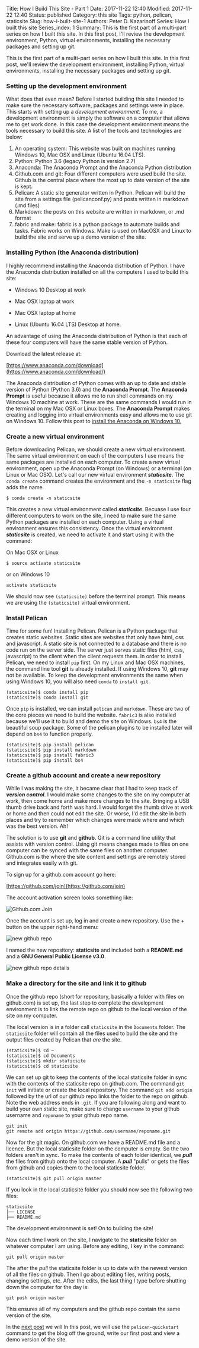 Title: How I Build This Site - Part 1
Date: 2017-11-22 12:40
Modified: 2017-11-22 12:40
Status: published
Category: this site
Tags: python, pelican, staticsite
Slug: how-i-built-site-1
Authors: Peter D. Kazarinoff
Series: How I built this site
Series_index: 1
Summary: This is the first part of a multi-part series on how I built this site. In this first post, I'll review the development environment, Python, virtual environments, installing the necessary packages and setting up git.

This is the first part of a multi-part series on how I built this site. In this first post, we'll review the development environment, installing Python, virtual environments, installing the necessary packages and setting up git.

### Setting up the development environment

What does that even mean? Before I started building this site I needed to make sure the necessary software, packages and settings were in place. This starts with setting up a _development environment_. To me, a development environment is simply the software on a computer that allows me to get work done. In this case the development environment means the tools necessary to build this site. A list of the tools and technologies are below:

1. An operating system: This website was built on machines running Windows 10, Mac OSX and Linux (Ubuntu 16.04 LTS).
2. Python: Python 3.6 (legacy Python is version 2.7)
3. Anaconda: The Anaconda Prompt and the Anaconda Python distribution
6. Github.com and git: Four different computers were used build the site. Github is the central place where the most up to date version of the site is kept. 
4. Pelican: A static site generator written in Python. Pelican will build the site from a settings file (pelicanconf.py) and posts written in markdown (.md files)
5. Markdown: the posts on this website are written in markdown, or .md format
7. fabric and make: fabric is a python package to automate builds and tasks. Fabric works on Windows. Make is used on MacOSX and Linux to build the site and serve up a demo version of the site.



### Installing Python (the Anaconda distribution)

I highly recommend installing the Anaconda distribution of Python. I have the Anaconda distribution installed on all the computers I used to build this site:

* Windows 10 Desktop at work

* Mac OSX laptop at work

* Mac OSX laptop at home

* Linux (Ubuntu 16.04 LTS) Desktop at home. 

An advantage of using the Anaconda distribution of Python is that each of these four computers will have the same stable version of Python. 

Download the latest release at:

[https://www.anaconda.com/download](https://www.anaconda.com/download/)

The Anaconda distribution of Python comes with an up to date and stable version of Python (Python 3.6) and the **Anaconda Prompt**. The **Anaconda Prompt** is useful because it allows me to run shell commands on my Windows 10 machine at work. These are the same commands I would run in the terminal on my Mac OSX or Linux boxes. The **Anaconda Prompt** makes creating and logging into virtual environments easy and allows me to use git on Windows 10. Follow this post to [install the Anaconda on Windows 10.]({filename}installing_anaconda_on_windows.md)

 
### Create a new virtual environment

Before downloading Pelican, we should create a new virtual environment. The same virtual environment on each of the computers I use means the same packages are installed on each computer. To create a new virtual environment, open up the Anaconda Prompt (on Windows) or a terminal (on Linux or Mac OSX). Let's call our new virtual environment **_staticsite_**. The ```conda create``` command creates the environment and the ```-n staticsite``` flag adds the name.

```
$ conda create -n staticsite
```

This creates a new virtual environment called **_staticsite_**. Becuase I use four different computers to work on the site, I need to make sure the same Python packages are installed on each computer. Using a virtual environment ensures this consistency. Once the virtual environment **_staticsite_** is created, we need to activate it and start using it with the command:

On Mac OSX or Linux
```
$ source activate staticsite
```

or on Windows 10
```
activate staticsite
```

We should now see ```(staticsite)``` before the terminal prompt. This means we are using the ```(staticsite)``` virtual environment.

### Install Pelican

Time for some fun! Installing Pelican. Pelican is a Python package that creates static websites. Static sites are websites that only have html, css and javascript. A static site is not connected to a database and there is no code run on the server side. The server just serves static files (html, css, javascript) to the client when the client requests them. In order to install Pelican, we need to install ```pip``` first. On my Linux and Mac OSX machines, the command line tool **git** is already installed. If using Windows 10, **git** may not be available. To keep the development environments the same when using Windows 10, you will also need ```conda``` to ```install git```.


```
(staticsite)$ conda install pip
(staticsite)$ conda install git
```

Once ```pip``` is installed, we can install ```pelican``` and ```markdown```. These are two of the core pieces we need to build the website. ```fabric3``` is also installed because we'll use it to build and demo the site on Windows. ```bs4``` is the beautiful soup package. Some of the pelican plugins to be installed later will depend on ```bs4``` to function properly.

```
(staticsite)$ pip install pelican
(staticsite)$ pip install markdown
(staticsite)$ pip install fabric3
(staticsite)$ pip install bs4
```

### Create a github account and create a new repository

While I was making the site, it became clear that I had to keep track of **_version control_**. I would make some changes to the site on my computer at work, then come home and make more changes to the site. Bringing a USB thumb drive back and forth was hard. I would forget the thumb drive at work or home and then could not edit the site. Or worse, I'd edit the site in both places and try to remember which changes were made where and which was the best version. Ah!
 
 The solution is to use **git** and **github**. Git is a command line utility that assists with version control. Using git means changes made to files on one computer can be synced with the same files on another computer. Github.com is the where the site content and settings are remotely stored and integrates easily with git. 

To sign up for a github.com account go here:

[https://github.com/join](https://github.com/join)

The account activation screen looks something like:

![Github.com Join](../images/join_github.png)

Once the account is set up, log in and create a new repository. Use the + button on the upper right-hand menu:

![new github repo](../images/new_github_repo.png)

I named the new repository: **staticsite** and included both a **README.md** and a **GNU General Public License v3.0**. 

![new github repo details](../images/create_a_new_repo_details.png)

### Make a directory for the site and link it to github

Once the github repo (short for repository, basically a folder with files on github.com) is set up, the last step to complete the development environment is to link the remote repo on github to the local version of the site on my computer. 

The local version is in a folder call ```staticsite``` in the ```Documents``` folder. The ```staticsite``` folder will contain all the files used to build the site and the output files created by Pelican that _are_ the site.

```
(staticsite)$ cd ~
(staticsite)$ cd Documents
(staticsite)$ mkdir staticsite
(staticsite)$ cd staticsite
```

We can set up git to keep the contents of the local staticsite folder in sync with the contents of the staticsite repo on github.com. The command ```git init``` will initiate or create the local repository. The command ```git add origin``` followed by the url of our github repo links the folder to the repo on github. Note the web address ends in ```.git```. If you are following along and want to build your own static site, make sure to change ```username``` to your github username and ```reponame``` to your github repo name.

```
git init
git remote add origin https://github.com/username/reponame.git
```

Now for the git magic. On github.com we have a README.md file and a licence. But the local staticsite folder on the computer is empty. So the two folders aren't in sync. To make the contents of each folder identical, we **_pull_** the files from github onto the local computer. A **_pull_** "pulls" or gets the files from github and copies them to the local staticsite folder.

```
(staticsite)$ git pull origin master
```

If you look in the local staticsite folder you should now see the following two files:

```
staticsite
├── LICENSE
├── README.md
```

The development environment is set! On to building the site!

Now each time I work on the site, I navigate to the **staticsite** folder on whatever computer I am using. Before any editing, I key in the command:

```
git pull origin master
```

The after the _pull_ the staticsite folder is up to date with the newest version of all the files on github. Then I go about editing files, writing posts, changing settings, etc. After the edits, the last thing I type before shutting down the computer for the day is:

```
git push origin master
```

This ensures all of my computers and the github repo contain the same version of the site.


In the [next post]({filename}how_I_built_this_site2.md) we will In this post, we will use the ```pelican-quickstart``` command to get the blog off the ground, write our first post and view a demo version of the site.